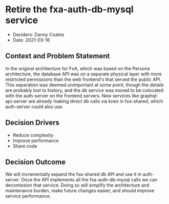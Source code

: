 # Retire the fxa-auth-db-mysql service

- Deciders: Danny Coates
- Date: 2021-03-16

## Context and Problem Statement

In the original architecture for FxA, which was based on the Persona architecture, the database API was on a separate physical layer with more restricted permissions than the web frontend's that served the public API. This separation was deemed unimportant at some point, though the details are probably lost to history, and the db service was moved to be colocated with the auth-server on the frontend servers. New services like graphql-api-server are already making direct db calls via knex in fxa-shared, which auth-server could also use.

## Decision Drivers

- Reduce complexity
- Improve performance
- Share code

## Decision Outcome

We will incrementally expand the fxa-shared db API and use it in auth-server. Once the API implements all the fxa-auth-db-mysql calls we can decomission that service. Doing so will simplify the architecture and maintenance burden, make future changes easier, and should improve service performance.
